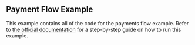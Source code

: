 ## Payment Flow Example

This example contains all of the code for the payments flow example. Refer
to [the official documentation](https://docs.ritual.net/infernet/node/intro_to_payments)
for a step-by-step guide on how to run this example.
